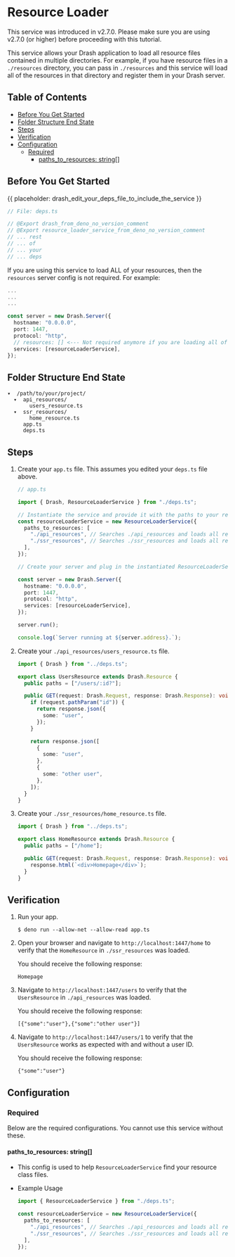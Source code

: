 # Resource Loader

This service was introduced in v2.7.0. Please make sure you are using v2.7.0 (or
higher) before proceeding with this tutorial.

This service allows your Drash application to load all resource files contained
in multiple directories. For example, if you have resource files in a
`./resources` directory, you can pass in `./resources` and this service will
load all of the resources in that directory and register them in your Drash
server.

## Table of Contents

- [Before You Get Started](#before-you-get-started)
- [Folder Structure End State](#folder-structure-end-state)
- [Steps](#steps)
- [Verification](#verification)
- [Configuration](#configuration)
  - [Required](#required)
    - [paths_to_resources: string[]](#paths-to-resources-string)

## Before You Get Started

{{ placeholder: drash_edit_your_deps_file_to_include_the_service }}

```typescript
// File: deps.ts

// @Export drash_from_deno_no_version_comment
// @Export resource_loader_service_from_deno_no_version_comment
// ... rest
// ... of
// ... your
// ... deps
```

If you are using this service to load ALL of your resources, then the
`resources` server config is not required. For example:

```typescript
...
...
...

const server = new Drash.Server({
  hostname: "0.0.0.0",
  port: 1447,
  protocol: "http",
  // resources: [] <--- Not required anymore if you are loading all of your resources via ResourceLoaderService unless you like the empty array here
  services: [resourceLoaderService],
});
```

## Folder Structure End State

```text
▾  /path/to/your/project/
  ▾  api_resources/
       users_resource.ts
  ▾  ssr_resources/
       home_resource.ts
     app.ts
     deps.ts
```

## Steps

1. Create your `app.ts` file. This assumes you edited your `deps.ts` file above.

   ```typescript
   // app.ts

   import { Drash, ResourceLoaderService } from "./deps.ts";

   // Instantiate the service and provide it with the paths to your resources
   const resourceLoaderService = new ResourceLoaderService({
     paths_to_resources: [
       "./api_resources", // Searches ./api_resources and loads all resources
       "./ssr_resources", // Searches ./ssr_resources and loads all resources
     ],
   });

   // Create your server and plug in the instantiated ResourceLoaderService class

   const server = new Drash.Server({
     hostname: "0.0.0.0",
     port: 1447,
     protocol: "http",
     services: [resourceLoaderService],
   });

   server.run();

   console.log(`Server running at ${server.address}.`);
   ```

1. Create your `./api_resources/users_resource.ts` file.

   ```typescript
   import { Drash } from "../deps.ts";

   export class UsersResource extends Drash.Resource {
     public paths = ["/users/:id?"];

     public GET(request: Drash.Request, response: Drash.Response): void {
       if (request.pathParam("id")) {
         return response.json({
           some: "user",
         });
       }

       return response.json([
         {
           some: "user",
         },
         {
           some: "other user",
         },
       ]);
     }
   }
   ```

1. Create your `./ssr_resources/home_resource.ts` file.

   ```typescript
   import { Drash } from "../deps.ts";

   export class HomeResource extends Drash.Resource {
     public paths = ["/home"];

     public GET(request: Drash.Request, response: Drash.Response): void {
       response.html(`<div>Homepage</div>`);
     }
   }
   ```

## Verification

1. Run your app.

   ```shell
   $ deno run --allow-net --allow-read app.ts
   ```

2. Open your browser and navigate to `http://localhost:1447/home` to verify that
   the `HomeResource` in `./ssr_resources` was loaded.

   You should receive the following response:

   ```text
   Homepage
   ```

3. Navigate to `http://localhost:1447/users` to verify that the `UsersResource`
   in `./api_resources` was loaded.

   You should receive the following response:

   ```text
   [{"some":"user"},{"some":"other user"}]
   ```

4. Navigate to `http://localhost:1447/users/1` to verify that the
   `UsersResource` works as expected with and without a user ID.

   You should receive the following response:

   ```text
   {"some":"user"}
   ```

## Configuration

### Required

Below are the required configurations. You cannot use this service without
these.

#### paths_to_resources: string[]

- This config is used to help `ResourceLoaderService` find your resource class
  files.
- Example Usage

  ```typescript
  import { ResourceLoaderService } from "./deps.ts";

  const resourceLoaderService = new ResourceLoaderService({
    paths_to_resources: [
      "./api_resources", // Searches ./api_resources and loads all resources
      "./ssr_resources", // Searches ./ssr_resources and loads all resources
    ],
  });
  ```
